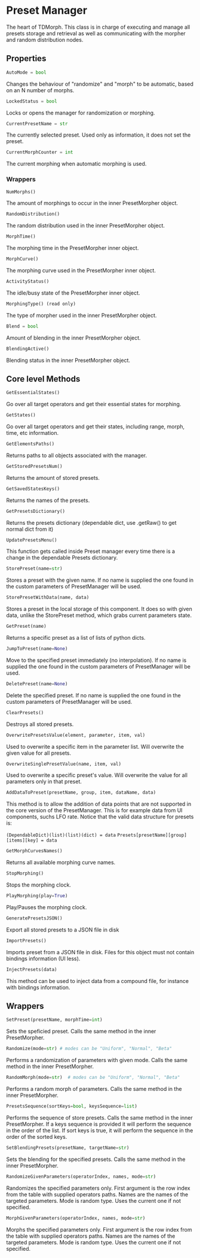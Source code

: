 # Preset Manager

The heart of TDMorph. This class is in charge of executing and manage all presets storage and retrieval as well as 
communicating with the morpher and random distribution nodes.

## Properties

```python
AutoMode = bool
```
Changes the behaviour of "randomize" and "morph" to be automatic, based on an N number of morphs.

```python
LockedStatus = bool
```
Locks or opens the manager for randomization or morphing.

```python
CurrentPresetName = str
```
The currently selected preset. Used only as information, it does not set the preset.

```python
CurrentMorphCounter = int
```
The current morphing when automatic morphing is used.

### Wrappers

```python
NumMorphs()
```
The amount of morphings to occur in the inner PresetMorpher object.

```python
RandomDistribution()
```
The random distribution used in the inner PresetMorpher object.

```python
MorphTime()
```
The morphing time in the PresetMorpher inner object.

```python
MorphCurve()
```
The morphing curve used in the PresetMorpher inner object.

```python
ActivityStatus()
```
The idle/busy state of the PresetMorpher inner object.

```python
MorphingType() (read only)
```
The type of morpher used in the inner PresetMorpher object. 

```python
Blend = bool
```
Amount of blending in the inner PresetMorpher object.

```python
BlendingActive()
```
Blending status in the inner PresetMorpher object.

## Core level Methods

```python
GetEssentialStates()
```
Go over all target operators and get their essential states for morphing.

```python
GetStates()
```
Go over all target operators and get their states, including range, morph, time, etc information.

```python
GetElementsPaths()
```
Returns paths to all objects associated with the manager.

```python
GetStoredPresetsNum()
```
Returns the amount of stored presets.

```python
GetSavedStatesKeys()
```
Returns the names of the presets.

```python
GetPresetsDictionary()
```
Returns the presets dictionary (dependable dict, use .getRaw() to get normal dict from it)

```python
UpdatePresetsMenu()
```
This function gets called inside Preset manager every time there is a change in the dependable Presets dictionary. 

```python
StorePreset(name=str)
```
Stores a preset with the given name. If no name is supplied the one found in the custom parameters of PresetManager will be used.

```python
StorePresetWithData(name, data)
```
Stores a preset in the local storage of this component. It does so with given data, unlike the StorePreset method,
which grabs current parameters state.

```python
GetPreset(name) 
```
Returns a specific preset as a list of lists of python dicts. 

```python
JumpToPreset(name=None) 
```
Move to the specified preset immediately (no interpolation). If no name is supplied the one found in the custom parameters of PresetManager will be used.

```python
DeletePreset(name=None)
```
Delete the specified preset. If no name is supplied the one found in the custom parameters of PresetManager will be used.

```python
ClearPresets()
```
Destroys all stored presets.

```python
OverwritePresetsValue(element, parameter, item, val)
```
Used to overwrite a specific item in the parameter list. Will overwrite the given value for all presets.

```python
OverwriteSinglePresetValue(name, item, val)
```
Used to overwrite a specific preset's value. Will overwrite the value for all parameters only in that preset.

```python
AddDataToPreset(presetName, group, item, dataName, data)
```
This method is to allow the addition of data points that are not supported in the core version of the PresetManager.
This is for example data from UI components, suchs LFO rate. Notice that the valid data structure for presets is:
		
```(DependableDict)(list)(list)(dict) = data```
```Presets[presetName][group][items][key] = data```

```python
GetMorphCurvesNames()
```
Returns all available morphing curve names.

```python
StopMorphing()
```
Stops the morphing clock.

```python
PlayMorphing(play=True)
```
Play/Pauses the morphing clock.

```python
GeneratePresetsJSON()
```
Export all stored presets to a JSON file in disk

```python
ImportPresets()
```
Imports preset from a JSON file in disk. Files for this object must not contain bindings information (UI less).

```python
InjectPresets(data)
```
This method can be used to inject data from a compound file, for instance with bindings information. 

## Wrappers

```python
SetPreset(presetName, morphTime=int)
```
Sets the speficied preset. Calls the same method in the inner PresetMorpher.

```python
Randomize(mode=str) # modes can be "Uniform", "Normal", "Beta"
```
Performs a randomization of parameters with given mode. Calls the same method in the inner PresetMorpher.

```python
RandomMorph(mode=str)  # modes can be "Uniform", "Normal", "Beta"
```
Performs a random morph of parameters. Calls the same method in the inner PresetMorpher.

```python
PresetsSequence(sortKeys=bool, keysSequence=list)
```
Performs the sequence of store presets. Calls the same method in the inner PresetMorpher. If a keys sequence is provided
it will perform the sequence in the order of the list. If sort keys is true, it will perform the sequence in the order
of the sorted keys.

```python
SetBlendingPresets(presetName, targetName=str)
```
Sets the blending for the specified presets. Calls the same method in the inner PresetMorpher.

```python
RandomizeGivenParameters(operatorIndex, names, mode=str)
```
Randomizes the specified parameters only. First argument is the row index from the table with supplied operators paths. Names are the names of the targeted parameters. Mode is random type. Uses the current one if not specified.

```python
MorphGivenParameters(operatorIndex, names, mode=str)
```
Morphs the specified parameters only. First argument is the row index from the table with supplied operators paths. Names are the names of the targeted parameters. Mode is random type. Uses the current one if not specified.
